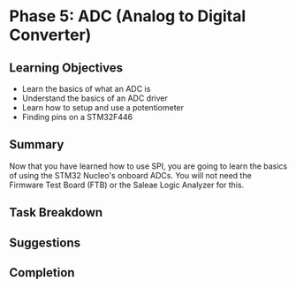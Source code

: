 # Phase 5: ADC (Analog to Digital Converter)

## Learning Objectives
- Learn the basics of what an ADC is
- Understand the basics of an ADC driver
- Learn how to setup and use a potentiometer
- Finding pins on a STM32F446

## Summary
Now that you have learned how to use SPI, you are going to learn the basics of using the STM32 Nucleo's onboard ADCs. You will not need the Firmware Test Board (FTB) or the Saleae Logic Analyzer for this. 

## Task Breakdown

## Suggestions

## Completion
